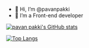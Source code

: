 - 👋 Hi, I’m @pavanpakki
- 👀 I’m a Front-end developer


[![pavan pakki's GitHub stats](https://github-readme-stats.vercel.app/api?username=pavanpakki)](https://github.com/pavanpakki)

[![Top Langs](https://github-readme-stats.vercel.app/api/top-langs/?username=pavanpakki)](https://github.com/pavanpakki)


<!---
pavanpakki/pavanpakki is a ✨ special ✨ repository because its `README.md` (this file) appears on your GitHub profile.
You can click the Preview link to take a look at your changes.
--->
